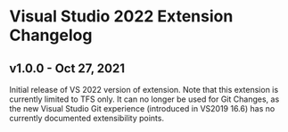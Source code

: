 # Visual Studio 2022 Extension Changelog

## v1.0.0 - Oct 27, 2021

Initial release of VS 2022 version of extension. Note that this extension is currently limited to TFS only. It can no longer be used for Git Changes, as the new Visual Studio Git experience (introduced in VS2019 16.6) has no currently documented extensibility points. 
